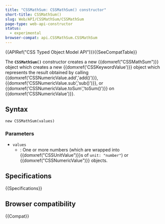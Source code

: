 ```yaml
---
title: "CSSMathSum: CSSMathSum() constructor"
short-title: CSSMathSum()
slug: Web/API/CSSMathSum/CSSMathSum
page-type: web-api-constructor
status:
  - experimental
browser-compat: api.CSSMathSum.CSSMathSum
---
```


{{APIRef("CSS Typed Object Model API")}}{{SeeCompatTable}}

The **`CSSMathSum()`** constructor creates a
new {{domxref("CSSMathSum")}} object which creates a new {{domxref('CSSKeywordValue')}}
object which represents the result obtained by calling
{{domxref('CSSNumericValue.add','add()')}}, {{domxref('CSSNumericValue.sub','sub()')}},
or {{domxref('CSSNumericValue.toSum','toSum()')}} on {{domxref('CSSNumericValue')}}.

## Syntax

```js-nolint
new CSSMathSum(values)
```

### Parameters

- `values`
  - : One or more numbers (which are wrapped into {{domxref("CSSUnitValue")}}s of `unit: "number"`) or {{domxref("CSSNumericValue")}} objects.

## Specifications

{{Specifications}}

## Browser compatibility

{{Compat}}
